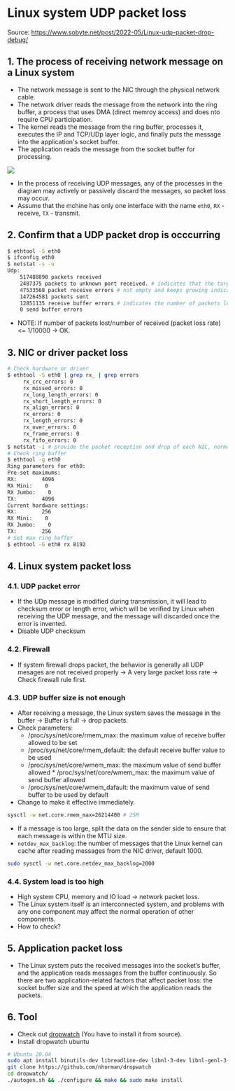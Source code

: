 # Linux system UDP packet loss

Source: <https://www.sobyte.net/post/2022-05/Linux-udp-packet-drop-debug/>

## 1. The process of receiving network message on a Linux system

- The network message is sent to the NIC through the physical network cable.
- The network driver reads the message from the network into the ring buffer, a process that uses DMA (direct memroy access) and does nto require CPU participation.
- The kernel reads the message from the ring buffer, processes it, executes the IP and TCP/UDp layer logic, and finally puts the message into the application's socket buffer.
- The application reads the message from the socket buffer for processing.

![](https://cdn.jsdelivr.net/gh/b0xt/sobyte-images/2022/05/04/a90910fc53c84ee89fde4ed9cf8cdacd.png)

- In the process of receiving UDP messages, any of the processes in the diagram may actively or passively discard the messages, so packet loss may occur.
- Assume that the mchine has only one interface with the name `eth0`, `RX` - receive, `TX` - transmit.

## 2. Confirm that a UDP packet drop is occcurring

```bash
$ ethtool -S eth0
$ ifconfig eth0
$ netstat -s -u
Udp:
    517488890 packets received
    2487375 packets to unknown port received. # indicates that the target port where the UDP messages was received is no being listened to
    47533568 packet receive errors # not empty and keeps growing indicating that the system has UDP packet loss
    147264581 packets sent
    12851135 receive buffer errors # indicates the number of packets lost because the UDp receive buffer is too small
    0 send buffer errors
```

- NOTE: If number of packets lost/number of received (packet loss rate) <= 1/10000 -> OK.

## 3. NIC or driver packet loss

```bash
# Check hardware or driver
$ ethtool -S eth0 | grep rx_ | grep errors
     rx_crc_errors: 0
     rx_missed_errors: 0
     rx_long_length_errors: 0
     rx_short_length_errors: 0
     rx_align_errors: 0
     rx_errors: 0
     rx_length_errors: 0
     rx_over_errors: 0
     rx_frame_errors: 0
     rx_fifo_errors: 0
$ netstat -i # provide the packet reception and drop of each NIC, normally the output should be 0 for error or drop
# Check ring buffer
$ ethtool -g eth0
Ring parameters for eth0:
Pre-set maximums:
RX:        4096
RX Mini:    0
RX Jumbo:    0
TX:        4096
Current hardware settings:
RX:        256
RX Mini:    0
RX Jumbo:    0
TX:        256
# Set max ring buffer
$ ethtool -G eth0 rx 8192
```

## 4. Linux system packet loss

### 4.1. UDP packet error

- If the UDp message is modified during transmission, it will lead to checksum error or length error, which will be verified by Linux when receiving the UDP message, and the message will discarded once the error is invented.
- Disable UDP checksum

### 4.2. Firewall

- If system firewall drops packet, the behavior is generally all UDP mesages are not received properly -> A very large packet loss rate -> Check firewall rule first.

### 4.3. UDP buffer size is not enough

- After receiving a message, the Linux system saves the message in the buffer -> Buffer is full -> drop packets.
- Check parameters:
  - /proc/sys/net/core/rmem_max: the maximum value of receive buffer allowed to be set
  - /proc/sys/net/core/rmem_default: the default receive buffer value to be used
  - /proc/sys/net/core/wmem_max: the maximum value of send buffer allowed \* /proc/sys/net/core/wmem_max: the maximum value of send buffer allowed
  - /proc/sys/net/core/wmem_dafault: the maximum value of send buffer to be used by default
- Change to make it effective immediately.

```bash
sysctl -w net.core.rmem_max=26214400 # 25M
```

- If a message is too large, split the data on the sender side to ensure that each message is within the MTU size.
- `netdev_max_backlog`: the number of messages that the Linux kernel can cache after reading messages from the NIC driver, default 1000.

```bash
sudo sysctl -w net.core.netdev_max_backlog=2000
```

### 4.4. System load is too high

- High system CPU, memory and IO load -> network packet loss.
- The Linux system itself is an interconnected system, and problems with any one component may affect the normal operation of other components.
- How to check?

## 5. Application packet loss

- The Linux system puts the received messages into the socket’s buffer, and the application reads messages from the buffer continuously. So there are two application-related factors that affect packet loss: the socket buffer size and the speed at which the application reads the packets.

## 6. Tool

- Check out [dropwatch](https://github.com/nhorman/dropwatch) (You have to install it from source).
- Install dropwatch ubuntu

```bash
# Ubuntu 20.04
sudo apt install binutils-dev libreadline-dev libnl-3-dev libnl-genl-3-dev libpcap-dev -y
git clone https://github.com/nhorman/dropwatch
cd dropwatch/
./autogen.sh && ./configure && make && sudo make install
```
